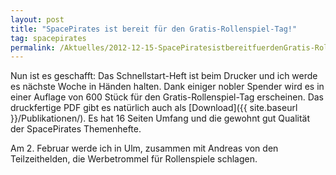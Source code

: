 ```yaml
---
layout: post
title: "SpacePirates ist bereit für den Gratis-Rollenspiel-Tag!"
tag: spacepirates
permalink: /Aktuelles/2012-12-15-SpacePiratesistbereitfuerdenGratis-Rollenspiel-Tag
---
```


Nun ist es geschafft: Das Schnellstart-Heft ist beim Drucker und ich werde es nächste Woche in Händen halten. Dank einiger nobler Spender wird es in einer Auflage von 600 Stück für den Gratis-Rollenspiel-Tag erscheinen. Das druckfertige PDF gibt es natürlich auch als [Download]({{ site.baseurl }}/Publikationen/). Es hat 16 Seiten Umfang und die gewohnt gut Qualität der SpacePirates Themenhefte.

Am 2. Februar werde ich in Ulm, zusammen mit Andreas von den Teilzeithelden, die Werbetrommel für Rollenspiele schlagen.
